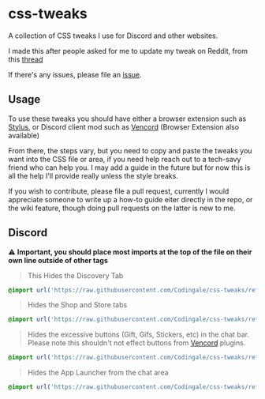 # css-tweaks
A collection of CSS tweaks I use for Discord and other websites.

I made this after people asked for me to update my tweak on Reddit, from this [thread](https://www.reddit.com/r/discordapp/comments/1ev6f4d/how_to_disable_discover_web_version_of_discord/)

If there's any issues, please file an [issue](https://github.com/Codingale/css-tweaks/issues/new/choose).

## Usage
To use these tweaks you should have either a browser extension such as [Stylus][stylus], or Discord client mod such as [Vencord][vencord] (Browser Extension also available)

From there, the steps vary, but you need to copy and paste the tweaks you want into the CSS file or area, if you need help reach out to a tech-savy friend who can help you. I may add a guide in the future but for now this is all the help I'll provide really unless the style breaks.



If you wish to contribute, please file a pull request, currently I would appreciate someone to write up a how-to guide eiter directly in the repo, or the wiki feature, though doing pull requests on the latter is new to me.

## Discord
⚠️ **Important, you should place most imports at the top of the file on their own line outside of other tags**


> This Hides the Discovery Tab
```css
@import url('https://raw.githubusercontent.com/Codingale/css-tweaks/refs/heads/main/discord/discord-hide-discovery.css');
```

> Hides the Shop and Store tabs
```css
@import url('https://raw.githubusercontent.com/Codingale/css-tweaks/refs/heads/main/discord/discord-hide-shop-n-store.css');
```

> Hides the excessive buttons (Gift, Gifs, Stickers, etc) in the chat bar. Please note this shouldn't not effect buttons from [Vencord][vencord] plugins.
```css
@import url('https://raw.githubusercontent.com/Codingale/css-tweaks/refs/heads/main/discord/discord-hide-excessive-buttons.css');
```

> Hides the App Launcher from the chat area
```css
@import url('https://raw.githubusercontent.com/Codingale/css-tweaks/refs/heads/main/discord/discord-hide-text-applauncher.css');
```

[stylus]: https://github.com/openstyles/stylus
[vencord]: https://vencord.dev/
